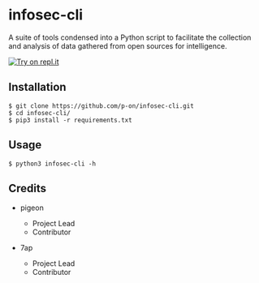 # infosec-cli

A suite of tools condensed into a Python script to facilitate the collection and analysis of data gathered from open sources for intelligence.

[![Try on repl.it](https://repl-badge.jajoosam.repl.co/try.png)](https://repl.it/@not-vuax/infosec-cli?ref=button)

## Installation

```
$ git clone https://github.com/p-on/infosec-cli.git
$ cd infosec-cli/
$ pip3 install -r requirements.txt
```

## Usage

```
$ python3 infosec-cli -h
```

## Credits

* pigeon
    * Project Lead
    * Contributor

* 7ap
    * Project Lead
    * Contributor
